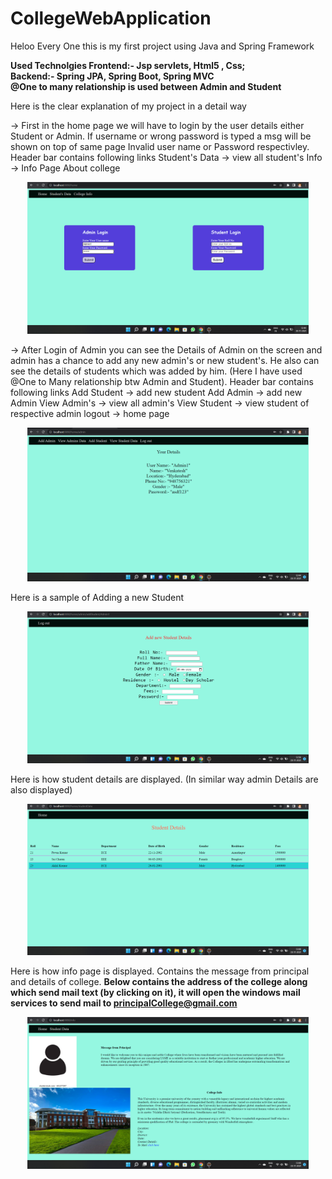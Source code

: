 # CollegeWebApplication
Heloo Every One this is my first project using Java and Spring Framework

**Used Technolgies 
Frontend:- Jsp servlets, Html5 , Css; <br>
Backend:- Spring JPA, Spring Boot, Spring MVC <br>
@One to many relationship is used between Admin and Student**

Here is the clear explanation of my project in a detail way

-> First in the home page we will have to login by the user details either Student or Admin. If username or wrong password is typed a msg will be shown on top of same page Invalid user name or Password respectivley.
Header bar contains following links 
Student's Data  -> view all student's
Info -> Info Page About college
<p align="center">
  <img src="Home page.png" width="450" title="home page">
</p>

-> After Login of Admin you can see the Details of Admin on the screen and admin has a chance to add any new admin's or new student's. He also can see the details of students   which was added by him. (Here I have used @One to Many relationship btw Admin and Student).
Header bar contains following links 
Add Student -> add new student
Add Admin -> add new Admin
View Admin's -> view all admin's
View Student -> view student of respective admin
logout -> home page
<p align="center">
  <img src="Admin Page.png" width="450" title="Admin page">
</p>
Here is a sample of Adding a new Student
<p align="center">
  <img src="New Student.png" width="450" title="New Student page">
</p>

Here is how student details are displayed. (In similar way admin Details are also displayed)
<p align="center">
  <img src="Student Details.png" width="450" title="Student Details page">
</p>

Here is how info page is displayed. Contains the message from principal and details of college.
**Below contains the address of the college along which send mail text (by clicking on it), it will open the windows mail services to send mail to principalCollege@gmail.com**
<p align="center">
  <img src="Info Page.png" width="450" title="Student Details page">
</p>
